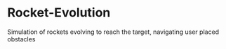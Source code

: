 # Rocket-Evolution
Simulation of rockets evolving to reach the target, navigating user placed obstacles
